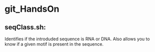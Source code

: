 # git_HandsOn

## seqClass.sh:
Identifies if the introduded sequence is RNA or DNA. Also allows you to know if a given motif is present in the sequence.
